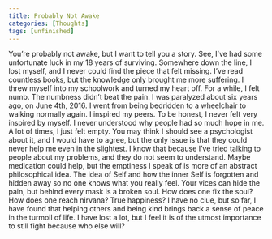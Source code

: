```yaml
---
title: Probably Not Awake
categories: [Thoughts]
tags: [unfinished]
---
```


You’re probably not awake, but I want to tell you a story. See, I’ve had some
unfortunate luck in my 18 years of surviving. Somewhere down the line, I lost
myself, and I never could find the piece that felt missing. I’ve read countless
books, but the knowledge only brought me more suffering. I threw myself into my
schoolwork and turned my heart off. For a while, I felt numb. The numbness
didn’t beat the pain. I was paralyzed about six years ago, on June 4th, 2016. I
went from being bedridden to a wheelchair to walking normally again. I inspired
my peers. To be honest, I never felt very inspired by myself. I never
understood why people had so much hope in me. A lot of times, I just felt
empty. You may think I should see a psychologist about it, and I would have to
agree, but the only issue is that they could never help me even in the
slightest. I know that because I’ve tried talking to people about my problems,
and they do not seem to understand. Maybe medication could help, but the
emptiness I speak of is more of an abstract philosophical idea. The idea of
Self and how the inner Self is forgotten and hidden away so no one knows what
you really feel. Your vices can hide the pain, but behind every mask is a
broken soul. How does one fix the soul? How does one reach nirvana? True
happiness? I have no clue, but so far, I have found that helping others and
being kind brings back a sense of peace in the turmoil of life. I have lost a
lot, but I feel it is of the utmost importance to still fight because who else
will?
